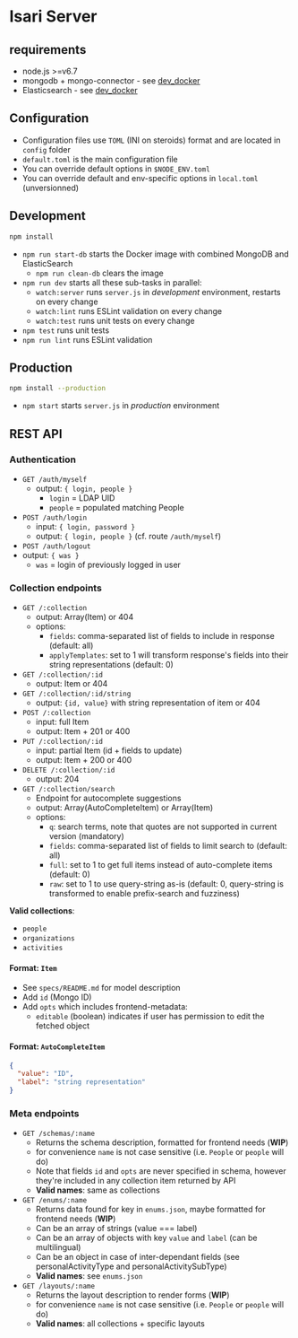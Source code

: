 # Isari Server

## requirements

* node.js >=v6.7
* mongodb + mongo-connector - see [dev_docker](./dev_docker)
* Elasticsearch - see [dev_docker](./dev_docker)

## Configuration

* Configuration files use `TOML` (INI on steroids) format and are located in `config` folder
* `default.toml` is the main configuration file
* You can override default options in `$NODE_ENV.toml`
* You can override default and env-specific options in `local.toml` (unversionned)

## Development

```sh
npm install
```

* `npm run start-db` starts the Docker image with combined MongoDB and ElasticSearch
  * `npm run clean-db` clears the image
* `npm run dev` starts all these sub-tasks in parallel:
  * `watch:server` runs `server.js` in *development* environment, restarts on every change
  * `watch:lint` runs ESLint validation on every change
  * `watch:test` runs unit tests on every change
* `npm test` runs unit tests
* `npm run lint` runs ESLint validation

## Production

```sh
npm install --production
```

* `npm start` starts `server.js` in *production* environment

## REST API

### Authentication

* `GET /auth/myself`
  * output: `{ login, people }`
    * `login` = LDAP UID
    * `people` = populated matching People
* `POST /auth/login`
  * input: `{ login, password }`
  * output: `{ login, people }` (cf. route `/auth/myself`)
 * `POST /auth/logout`
  * output: `{ was }`
    * `was` = login of previously logged in user

### Collection endpoints

* `GET /:collection`
  * output: Array(Item) or 404
  * options:
    * `fields`: comma-separated list of fields to include in response (default: all)
    * `applyTemplates`: set to 1 will transform response's fields into their string representations (default: 0)
* `GET /:collection/:id`
  * output: Item or 404
* `GET /:collection/:id/string`
  * output: `{id, value}` with string representation of item or 404
* `POST /:collection`
  * input: full Item
  * output: Item + 201 or 400
* `PUT /:collection/:id`
  * input: partial Item (id + fields to update)
  * output: Item + 200 or 400
* `DELETE /:collection/:id`
  * output: 204
* `GET /:collection/search`
  * Endpoint for autocomplete suggestions
  * output: Array(AutoCompleteItem) or Array(Item)
  * options:
    * `q`: search terms, note that quotes are not supported in current version (mandatory)
    * `fields`: comma-separated list of fields to limit search to (default: all)
    * `full`: set to 1 to get full items instead of auto-complete items (default: 0)
    * `raw`: set to 1 to use query-string as-is (default: 0, query-string is transformed to enable prefix-search and fuzziness)

**Valid collections**:

* `people`
* `organizations`
* `activities`

#### Format: `Item`

* See `specs/README.md` for model description
* Add `id` (Mongo ID)
* Add `opts` which includes frontend-metadata:
  * `editable` (boolean) indicates if user has permission to edit the fetched object

#### Format: `AutoCompleteItem`

```json
{
  "value": "ID",
  "label": "string representation"
}
```

### Meta endpoints

* `GET /schemas/:name`
  * Returns the schema description, formatted for frontend needs (**WIP**)
  * for convenience `name` is not case sensitive (i.e. `People` or `people` will do)
  * Note that fields `id` and `opts` are never specified in schema, however they're included in any collection item returned by API
  * **Valid names**: same as collections
* `GET /enums/:name`
  * Returns data found for key in `enums.json`, maybe formatted for frontend needs (**WIP**)
  * Can be an array of strings (value === label)
  * Can be an array of objects with key `value` and `label` (can be multilingual)
  * Can be an object in case of inter-dependant fields (see personalActivityType and personalActivitySubType)
  * **Valid names**: see `enums.json`
* `GET /layouts/:name`
  * Returns the layout description to render forms (**WIP**)
  * for convenience `name` is not case sensitive (i.e. `People` or `people` will do)
  * **Valid names**: all collections + specific layouts
